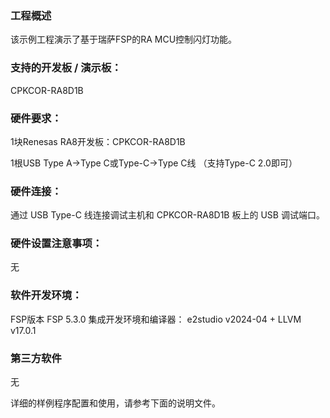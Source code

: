 
### 工程概述

该示例工程演示了基于瑞萨FSP的RA MCU控制闪灯功能。

### 支持的开发板 / 演示板：
CPKCOR-RA8D1B

### 硬件要求：
1块Renesas RA8开发板：CPKCOR-RA8D1B

1根USB Type A->Type C或Type-C->Type C线 （支持Type-C 2.0即可）

### 硬件连接：
通过 USB Type-C 线连接调试主机和 CPKCOR-RA8D1B 板上的 USB 调试端口。

### 硬件设置注意事项：
无

### 软件开发环境：
FSP版本
FSP 5.3.0
集成开发环境和编译器：
e2studio v2024-04 + LLVM v17.0.1

### 第三方软件
无

详细的样例程序配置和使用，请参考下面的说明文件。
